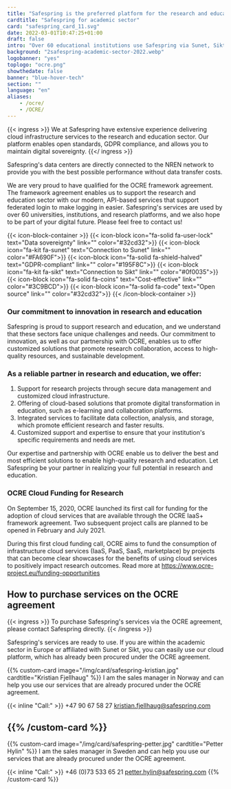 ```yaml
---
title: "Safespring is the preferred platform for the research and education sector"
cardtitle: "Safespring for academic sector"
card: "safespring_card_11.svg"
date: 2022-03-01T10:47:25+01:00
draft: false
intro: "Over 60 educational institutions use Safespring via Sunet, Sikt or directly through GÉANT's OCRE framework agreement."
background: "2safespring-academic-sector-2022.webp"
logobanner: "yes"
toplogo: "ocre.png"
showthedate: false
banner: "blue-hover-tech"
section: ""
language: "en"
aliases:
    - /ocre/
    - /OCRE/
---
```


{{< ingress >}}
We at Safespring have extensive experience delivering cloud infrastructure services to the research and education sector. Our platform enables open standards, GDPR compliance, and allows you to maintain digital sovereignty.
{{</ ingress >}}

Safespring's data centers are directly connected to the NREN network to provide you with the best possible performance without data transfer costs.

We are very proud to have qualified for the OCRE framework agreement. The framework agreement enables us to support the research and education sector with our modern, API-based services that support federated login to make logging in easier. Safespring's services are used by over 60 universities, institutions, and research platforms, and we also hope to be part of your digital future. Please feel free to contact us!

{{< icon-block-container >}}
    {{< icon-block icon="fa-solid fa-user-lock" text="Data sovereignty" link="" color="#32cd32">}}
    {{< icon-block icon="fa-kit fa-sunet" text="Connection to Sunet" link="" color="#FA690F">}}
    {{< icon-block icon="fa-solid fa-shield-halved" text="GDPR-compliant" link="" color="#195F8C">}}
{{< icon-block icon="fa-kit fa-sikt" text="Connection to Sikt" link="" color="#0f0035">}}
    {{< icon-block icon="fa-solid fa-coins" text="Cost-effective" link="" color="#3C9BCD">}}
    {{< icon-block icon="fa-solid fa-code" text="Open source" link="" color="#32cd32">}}
{{< /icon-block-container >}}

### Our commitment to innovation in research and education

Safespring is proud to support research and education, and we understand that these sectors face unique challenges and needs. Our commitment to innovation, as well as our partnership with OCRE, enables us to offer customized solutions that promote research collaboration, access to high-quality resources, and sustainable development.

### As a reliable partner in research and education, we offer:

1. Support for research projects through secure data management and customized cloud infrastructure.
2. Offering of cloud-based solutions that promote digital transformation in education, such as e-learning and collaboration platforms.
3. Integrated services to facilitate data collection, analysis, and storage, which promote efficient research and faster results.
4. Customized support and expertise to ensure that your institution's specific requirements and needs are met.

Our expertise and partnership with OCRE enable us to deliver the best and most efficient solutions to enable high-quality research and education. Let Safespring be your partner in realizing your full potential in research and education.

### OCRE Cloud Funding for Research

On September 15, 2020, OCRE launched its first call for funding for the adoption of cloud services that are available through the OCRE IaaS+ framework agreement. Two subsequent project calls are planned to be opened in February and July 2021.

During this first cloud funding call, OCRE aims to fund the consumption of infrastructure cloud services (IaaS, PaaS, SaaS, marketplace) by projects that can become clear showcases for the benefits of using cloud services to positively impact research outcomes. Read more at https://www.ocre-project.eu/funding-opportunities

## How to purchase services on the OCRE agreement
{{< ingress >}}
To purchase Safespring's services via the OCRE agreement, please contact Safespring directly.
{{< /ingress >}}

Safespring's services are ready to use. If you are within the academic sector in Europe or affiliated with Sunet or Sikt, you can easily use our cloud platform, which has already been procured under the OCRE agreement.

{{% custom-card image="/img/card/safespring-kristian.jpg" cardtitle="Kristian Fjellhaug" %}}
I am the sales manager in Norway and can help you use our services that are already procured under the OCRE agreement.

{{< inline "Call:" >}} +47 90 67 58 27
kristian.fjellhaug@safespring.com

{{% /custom-card %}}
-
{{% custom-card image="/img/card/safespring-petter.jpg" cardtitle="Petter Hylin" %}}
I am the sales manager in Sweden and can help you use our services that are already procured under the OCRE agreement.

{{< inline "Call:" >}} +46 (0)73 533 65 21
petter.hylin@safespring.com
{{% /custom-card %}}
